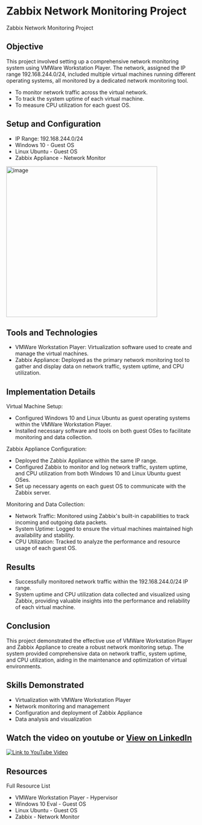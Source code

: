 # Zabbix Network Monitoring Project
Zabbix Network Monitoring Project

## Objective
This project involved setting up a comprehensive network monitoring system using VMWare Workstation Player. The network, assigned the IP range 192.168.244.0/24, included multiple virtual machines running different operating systems, all monitored by a dedicated network monitoring tool.

- To monitor network traffic across the virtual network.
- To track the system uptime of each virtual machine.
- To measure CPU utilization for each guest OS.

## Setup and Configuration
- IP Range: 192.168.244.0/24
- Windows 10 - Guest OS
- Linux Ubuntu - Guest OS
- Zabbix Appliance - Network Monitor
<a href="https://github.com/user-attachments/assets/5b73ad30-ae1c-46b3-afe6-0b9cf2e9a7cf" target="_blank">
  <img src="https://github.com/user-attachments/assets/5b73ad30-ae1c-46b3-afe6-0b9cf2e9a7cf" alt="image" width="400" />
</a>

## Tools and Technologies
- VMWare Workstation Player: Virtualization software used to create and manage the virtual machines.
- Zabbix Appliance: Deployed as the primary network monitoring tool to gather and display data on network traffic, system uptime, and CPU utilization.


## Implementation Details
Virtual Machine Setup:
- Configured Windows 10 and Linux Ubuntu as guest operating systems within the VMWare Workstation Player.
- Installed necessary software and tools on both guest OSes to facilitate monitoring and data collection.

Zabbix Appliance Configuration:
- Deployed the Zabbix Appliance within the same IP range.
- Configured Zabbix to monitor and log network traffic, system uptime, and CPU utilization from both Windows 10 and Linux Ubuntu guest OSes.
- Set up necessary agents on each guest OS to communicate with the Zabbix server.


Monitoring and Data Collection:
- Network Traffic: Monitored using Zabbix's built-in capabilities to track incoming and outgoing data packets.
- System Uptime: Logged to ensure the virtual machines maintained high availability and stability.
- CPU Utilization: Tracked to analyze the performance and resource usage of each guest OS.


## Results
- Successfully monitored network traffic within the 192.168.244.0/24 IP range.
- System uptime and CPU utilization data collected and visualized using Zabbix, providing valuable insights into the performance and reliability of each virtual machine.

## Conclusion
This project demonstrated the effective use of VMWare Workstation Player and Zabbix Appliance to create a robust network monitoring setup. The system provided comprehensive data on network traffic, system uptime, and CPU utilization, aiding in the maintenance and optimization of virtual environments.


## Skills Demonstrated
- Virtualization with VMWare Workstation Player
- Network monitoring and management
- Configuration and deployment of Zabbix Appliance
- Data analysis and visualization



## Watch the video on youtube or [View on LinkedIn](https://www.linkedin.com/posts/kenneth-nweke-4a9456185_unlock-the-power-of-monitoring-with-zabbix-activity-7222518512160772097-0cDa?utm_source=share&utm_medium=member_desktop)
[![Link to YouTube Video](https://img.youtube.com/vi/g3N7bcDuzYU/0.jpg)](https://www.youtube.com/watch?v=g3N7bcDuzYU)


## Resources
Full Resource List
  - VMWare Workstation Player - Hypervisor
  - Windows 10 Eval - Guest OS
  - Linux Ubuntu - Guest OS
  - Zabbix - Network Monitor
